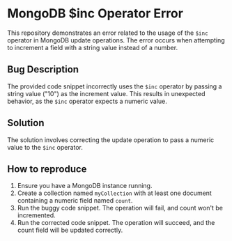 # MongoDB $inc Operator Error

This repository demonstrates an error related to the usage of the `$inc` operator in MongoDB update operations. The error occurs when attempting to increment a field with a string value instead of a number.

## Bug Description

The provided code snippet incorrectly uses the `$inc` operator by passing a string value ("10") as the increment value. This results in unexpected behavior, as the `$inc` operator expects a numeric value.

## Solution

The solution involves correcting the update operation to pass a numeric value to the `$inc` operator.

## How to reproduce

1.  Ensure you have a MongoDB instance running.
2.  Create a collection named `myCollection` with at least one document containing a numeric field named `count`.
3.  Run the buggy code snippet. The operation will fail, and count won't be incremented. 
4.  Run the corrected code snippet. The operation will succeed, and the count field will be updated correctly.